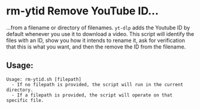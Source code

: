 # rm-ytid Remove YouTube ID...
...from a filename or directory of filenames. `yt-dlp` adds the Youtube ID by default whenever you use it to download a video. This script will identify the files with an ID, show you how it intends to rename it, ask for verification that this is what you want, and then the remove the ID from the filename. 
## Usage:
```
Usage: rm-ytid.sh [filepath]
  - If no filepath is provided, the script will run in the current directory.
  - If a filepath is provided, the script will operate on that specific file.
```
